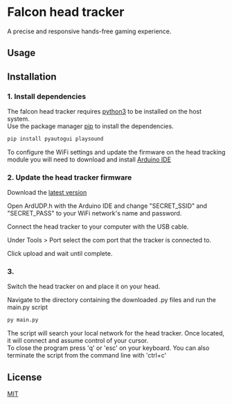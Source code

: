 # Falcon head tracker

A precise and responsive hands-free gaming experience.

## Usage


## Installation

### 1. Install dependencies
The falcon head tracker requires [python3](https://www.python.org/downloads/) to be installed on the host system.<br />
Use the package manager [pip](https://pip.pypa.io/en/stable/) to install the dependencies.
```bash
pip install pyautogui playsound
```
To configure the WiFi settings and update the firmware on the head tracking module you will need to download and install [Arduino IDE](https://www.arduino.cc/en/software)<br />

### 2. Update the head tracker firmware
Download the [latest version](https://github.com/littlepetal/studious-dollop/releases)<br />

Open ArdUDP.h with the Arduino IDE and change "SECRET_SSID" and "SECRET_PASS" to your WiFi network's name and password.

Connect the head tracker to your computer with the USB cable.

Under  Tools > Port  select the com port that the tracker is connected to.

Click upload and wait until complete.

### 3.
Switch the head tracker on and place it on your head.

Navigate to the directory containing the downloaded .py files and run the main.py script
```bash
py main.py
```

The script will search your local network for the head tracker. Once located, it will connect and assume control of your cursor.<br />
To close the program press 'q' or 'esc' on your keyboard. You can also terminate the script from the command line with 'ctrl+c'




## License
[MIT](https://choosealicense.com/licenses/mit/)
